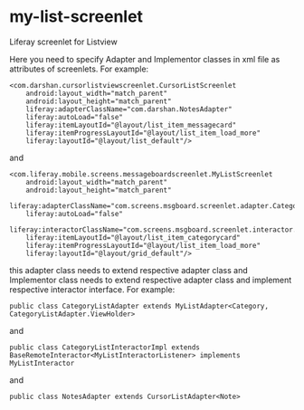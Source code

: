 # my-list-screenlet
Liferay screenlet for Listview

Here you need to specify Adapter and Implementor classes in xml file as attributes of screenlets. For example:

    <com.darshan.cursorlistviewscreenlet.CursorListScreenlet
        android:layout_width="match_parent"
        android:layout_height="match_parent"
        liferay:adapterClassName="com.darshan.NotesAdapter"
        liferay:autoLoad="false"
        liferay:itemLayoutId="@layout/list_item_messagecard"
        liferay:itemProgressLayoutId="@layout/list_item_load_more"
        liferay:layoutId="@layout/list_default"/>

and

    <com.liferay.mobile.screens.messageboardscreenlet.MyListScreenlet
        android:layout_width="match_parent"
        android:layout_height="match_parent"
        liferay:adapterClassName="com.screens.msgboard.screenlet.adapter.CategoryListAdapter"
        liferay:autoLoad="false"
        liferay:interactorClassName="com.screens.msgboard.screenlet.interactor.CategoryListInteractorImpl"
        liferay:itemLayoutId="@layout/list_item_categorycard"
        liferay:itemProgressLayoutId="@layout/list_item_load_more"
        liferay:layoutId="@layout/grid_default"/>

this adapter class needs to extend respective adapter class and Implementor class needs to extend respective adapter class and implement respective interactor interface. For example:

    public class CategoryListAdapter extends MyListAdapter<Category, CategoryListAdapter.ViewHolder>
and

    public class CategoryListInteractorImpl extends BaseRemoteInteractor<MyListInteractorListener> implements MyListInteractor

and

    public class NotesAdapter extends CursorListAdapter<Note>

